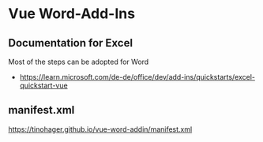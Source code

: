 # Vue Word-Add-Ins

## Documentation for Excel

Most of the steps can be adopted for Word

- https://learn.microsoft.com/de-de/office/dev/add-ins/quickstarts/excel-quickstart-vue


## manifest.xml
https://tinohager.github.io/vue-word-addin/manifest.xml
